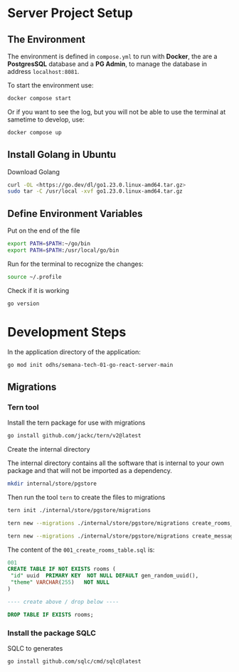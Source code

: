 # Server Project Setup

## The Environment

The environment is defined in `compose.yml` to run with **Docker**, the are a **PostgresSQL** database and a **PG Admin**, to manage the database in address `localhost:8081`.

To start the environment use:

```sh
docker compose start
```

Or if you want to see the log, but you will not be able to use the terminal at sametime to develop, use:

```sh
docker compose up
```

## Install Golang in Ubuntu

Download Golang

```sh
curl -OL <https://go.dev/dl/go1.23.0.linux-amd64.tar.gz>
sudo tar -C /usr/local -xvf go1.23.0.linux-amd64.tar.gz
```

## Define Environment Variables

Put on the end of the file

```sh
export PATH=$PATH:~/go/bin
export PATH=$PATH:/usr/local/go/bin
```

Run for the terminal to recognize the changes:

```sh
source ~/.profile
```

Check if it is working

```sh
go version
```

# Development Steps

In the application directory of the application:

```sh
go mod init odhs/semana-tech-01-go-react-server-main
```

## Migrations

### Tern tool 

Install the tern package for use with migrations

```sh
go install github.com/jackc/tern/v2@latest
```

Create the internal directory

The internal directory contains all the software that is internal to your own package and that will not be imported as a dependency.

```sh
mkdir internal/store/pgstore
```

Then run the tool `tern` to create the files to migrations

```sh
tern init ./internal/store/pgstore/migrations

tern new --migrations ./internal/store/pgstore/migrations create_rooms_table

tern new --migrations ./internal/store/pgstore/migrations create_messages_table
```

The content of the `001_create_rooms_table.sql` is:

```sql
001 
CREATE TABLE IF NOT EXISTS rooms (
 "id" uuid  PRIMARY KEY  NOT NULL DEFAULT gen_random_uuid(),
 "theme" VARCHAR(255)   NOT NULL
)

---- create above / drop below ----

DROP TABLE IF EXISTS rooms;
```

### Install the package SQLC

SQLC to generates 

```sh
go install github.com/sqlc/cmd/sqlc@latest
```